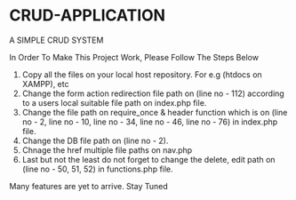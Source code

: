 # CRUD-APPLICATION
A SIMPLE CRUD SYSTEM 

In Order To Make This Project Work, Please Follow The Steps Below

1. Copy all the files on your local host repository. For e.g (htdocs on XAMPP), etc
2. Change the form action redirection file path on (line no - 112) according to a users local suitable file path on index.php file.
3. Change the file path on require_once & header function which is on (line no - 2, line no - 10, line no - 34, line no - 46, line no - 76) in index.php file.
4. Change the DB file path on (line no - 2).
5. Chnage the href multiple file paths on nav.php
6. Last but not the least do not forget to change the delete, edit path on (line no - 50, 51, 52) in functions.php file.

Many features are yet to arrive.
Stay Tuned 
